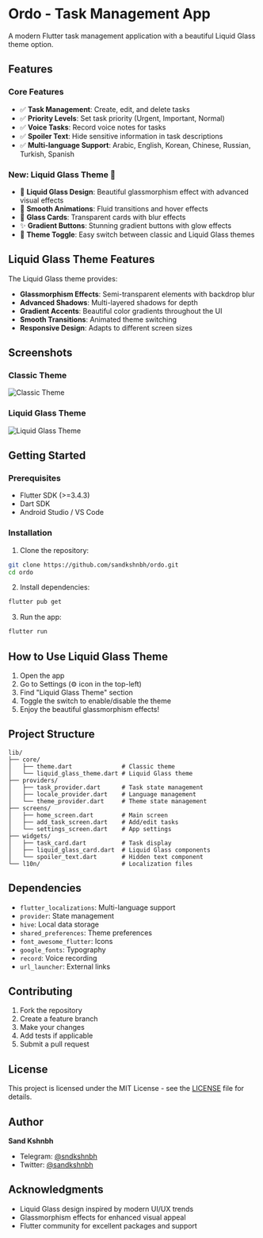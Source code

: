 # Ordo - Task Management App

A modern Flutter task management application with a beautiful Liquid Glass theme option.

## Features

### Core Features
- ✅ **Task Management**: Create, edit, and delete tasks
- ✅ **Priority Levels**: Set task priority (Urgent, Important, Normal)
- ✅ **Voice Tasks**: Record voice notes for tasks
- ✅ **Spoiler Text**: Hide sensitive information in task descriptions
- ✅ **Multi-language Support**: Arabic, English, Korean, Chinese, Russian, Turkish, Spanish

### New: Liquid Glass Theme 🌟
- 🎨 **Liquid Glass Design**: Beautiful glassmorphism effect with advanced visual effects
- 🌊 **Smooth Animations**: Fluid transitions and hover effects
- 💎 **Glass Cards**: Transparent cards with blur effects
- ✨ **Gradient Buttons**: Stunning gradient buttons with glow effects
- 🎯 **Theme Toggle**: Easy switch between classic and Liquid Glass themes

## Liquid Glass Theme Features

The Liquid Glass theme provides:
- **Glassmorphism Effects**: Semi-transparent elements with backdrop blur
- **Advanced Shadows**: Multi-layered shadows for depth
- **Gradient Accents**: Beautiful color gradients throughout the UI
- **Smooth Transitions**: Animated theme switching
- **Responsive Design**: Adapts to different screen sizes

## Screenshots

### Classic Theme
![Classic Theme](screenshots/classic-theme.png)

### Liquid Glass Theme
![Liquid Glass Theme](screenshots/liquid-glass-theme.png)

## Getting Started

### Prerequisites
- Flutter SDK (>=3.4.3)
- Dart SDK
- Android Studio / VS Code

### Installation

1. Clone the repository:
```bash
git clone https://github.com/sandkshnbh/ordo.git
cd ordo
```

2. Install dependencies:
```bash
flutter pub get
```

3. Run the app:
```bash
flutter run
```

## How to Use Liquid Glass Theme

1. Open the app
2. Go to Settings (⚙️ icon in the top-left)
3. Find "Liquid Glass Theme" section
4. Toggle the switch to enable/disable the theme
5. Enjoy the beautiful glassmorphism effects!

## Project Structure

```
lib/
├── core/
│   ├── theme.dart              # Classic theme
│   └── liquid_glass_theme.dart # Liquid Glass theme
├── providers/
│   ├── task_provider.dart      # Task state management
│   ├── locale_provider.dart    # Language management
│   └── theme_provider.dart     # Theme state management
├── screens/
│   ├── home_screen.dart        # Main screen
│   ├── add_task_screen.dart    # Add/edit tasks
│   └── settings_screen.dart    # App settings
├── widgets/
│   ├── task_card.dart          # Task display
│   ├── liquid_glass_card.dart  # Liquid Glass components
│   └── spoiler_text.dart       # Hidden text component
└── l10n/                       # Localization files
```

## Dependencies

- `flutter_localizations`: Multi-language support
- `provider`: State management
- `hive`: Local data storage
- `shared_preferences`: Theme preferences
- `font_awesome_flutter`: Icons
- `google_fonts`: Typography
- `record`: Voice recording
- `url_launcher`: External links

## Contributing

1. Fork the repository
2. Create a feature branch
3. Make your changes
4. Add tests if applicable
5. Submit a pull request

## License

This project is licensed under the MIT License - see the [LICENSE](LICENSE) file for details.

## Author

**Sand Kshnbh**
- Telegram: [@sndkshnbh](https://t.me/sndkshnbh)
- Twitter: [@sandkshnbh](https://twitter.com/sandkshnbh)

## Acknowledgments

- Liquid Glass design inspired by modern UI/UX trends
- Glassmorphism effects for enhanced visual appeal
- Flutter community for excellent packages and support
